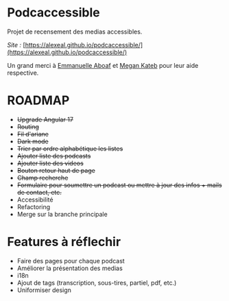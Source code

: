 # Podcaccessible

Projet de recensement des medias accessibles.

*Site :* [https://alexeal.github.io/podcaccessible/](https://alexeal.github.io/podcaccessible/)

Un grand merci à [Emmanuelle Aboaf](https://github.com/emma11y) et [Megan Kateb](https://www.instagram.com/meganktb/) pour leur aide respective.

# ROADMAP
- ~~Upgrade Angular 17~~
- ~~Routing~~
- ~~Fil d'ariane~~
- ~~Dark mode~~
- ~~Trier par ordre alphabétique les listes~~
- ~~Ajouter liste des podcasts~~
- ~~Ajouter liste des videos~~
- ~~Bouton retour haut de page~~
- ~~Champ recherche~~
- ~~Formulaire pour soumettre un podcast ou mettre à jour des infos + mails de contact, etc.~~
- Accessibilité
- Refactoring
- Merge sur la branche principale

# Features à réflechir  
- Faire des pages pour chaque podcast
- Améliorer la présentation des medias
- i18n
- Ajout de tags (transcription, sous-tires, partiel, pdf, etc.)
- Uniformiser design
